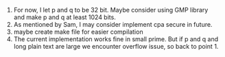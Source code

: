 1. For now, I let p and q to be 32 bit. Maybe consider using GMP library and make p and q at least 1024 bits.
2. As mentioned by Sam, I may consider implement cpa secure in future.
3. maybe create make file for easier compilation
4. The current implementation works fine in small prime. But if p and q and long plain text are large we encounter overflow issue, so back to point 1.